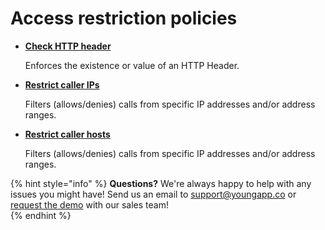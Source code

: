 # Access restriction policies

* **​**[**Check HTTP header**](check-http-header.md)**​**

  Enforces the existence or value of an HTTP Header.

* **​**[**Restrict caller IPs**](untitled.md)**​**

  Filters \(allows/denies\) calls from specific IP addresses and/or address ranges.

* **​**[**Restrict caller hosts**](restrict-caller-hosts.md)**​**

  Filters \(allows/denies\) calls from specific IP addresses and/or address ranges.

{% hint style="info" %}
**Questions?** We're always happy to help with any issues you might have! Send us an email to support@youngapp.co or [request the demo](https://youngapp.co/request-demo/) with our sales team!  
{% endhint %}

